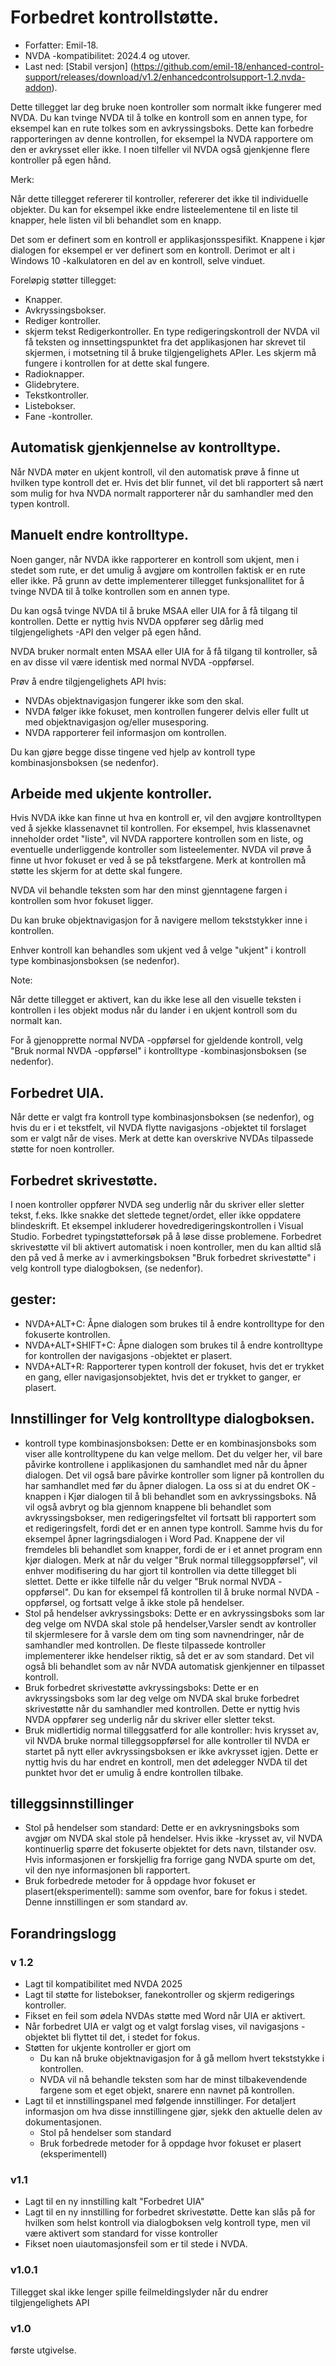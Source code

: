 # Forbedret kontrollstøtte.
* Forfatter: Emil-18.
* NVDA -kompatibilitet: 2024.4 og utover.
* Last ned: [Stabil versjon] (https://github.com/emil-18/enhanced-control-support/releases/download/v1.2/enhancedcontrolsupport-1.2.nvda-addon).

Dette tillegget lar deg bruke noen kontroller som normalt ikke fungerer med NVDA. Du kan tvinge NVDA til å tolke en kontroll som en annen type, for eksempel kan en rute tolkes som en avkryssingsboks. Dette kan forbedre rapporteringen av denne kontrollen, for eksempel la NVDA rapportere om den er avkrysset eller ikke. I noen tilfeller vil NVDA også gjenkjenne flere kontroller på egen hånd.

Merk:

Når dette tillegget refererer til kontroller, refererer det ikke til individuelle objekter. Du kan for eksempel ikke endre listeelementene til en liste til knapper, hele listen vil bli behandlet som en knapp.

Det som er definert som en kontroll er applikasjonsspesifikt. Knappene i kjør dialogen for eksempel er ver definert som en kontroll. Derimot er alt i Windows 10 -kalkulatoren en del av en kontroll, selve vinduet.

Foreløpig støtter tillegget:

* Knapper.
* Avkryssingsbokser.
* Rediger kontroller.
* skjerm tekst Redigerkontroller. En type redigeringskontroll der NVDA vil få teksten og innsettingspunktet fra det applikasjonen har skrevet til skjermen, i motsetning til å bruke tilgjengelighets APIer. Les skjerm må fungere i kontrollen for at dette skal fungere.
* Radioknapper.
* Glidebrytere.
* Tekstkontroller.
* Listebokser.
* Fane -kontroller.
## Automatisk gjenkjennelse av kontrolltype.

Når NVDA møter en ukjent kontroll, vil den automatisk prøve å finne ut hvilken type kontroll det er. Hvis det blir funnet, vil det bli rapportert så nært som mulig for hva NVDA normalt rapporterer når du samhandler med den typen kontroll.

## Manuelt endre kontrolltype.

Noen ganger, når NVDA ikke rapporterer en kontroll som ukjent, men i stedet som rute, er det umulig å avgjøre om kontrollen faktisk er en rute eller ikke. På grunn av dette implementerer tillegget funksjonallitet for å tvinge NVDA til å tolke kontrollen som en annen type.

Du kan også tvinge NVDA til å bruke MSAA eller UIA for å få tilgang til kontrollen. Dette er nyttig hvis NVDA oppfører seg dårlig med tilgjengelighets -API den velger på egen hånd.

NVDA bruker normalt enten MSAA eller UIA for å få tilgang til kontroller, så en av disse vil være identisk med normal NVDA -oppførsel.

Prøv å endre tilgjengelighets API hvis:

* NVDAs objektnavigasjon fungerer ikke som den skal.
* NVDA følger ikke fokuset, men kontrollen fungerer delvis eller fullt ut med objektnavigasjon og/eller musesporing.
* NVDA rapporterer feil informasjon om kontrollen.

Du kan gjøre begge disse tingene ved hjelp av kontroll type kombinasjonsboksen (se nedenfor).

## Arbeide med ukjente kontroller.

Hvis NVDA ikke kan finne ut hva en kontroll er, vil den avgjøre kontrolltypen ved å sjekke klassenavnet til kontrollen. For eksempel, hvis klassenavnet inneholder ordet "liste", vil NVDA rapportere kontrollen som en liste, og eventuelle underliggende kontroller som listeelementer. NVDA vil prøve å finne ut hvor fokuset er ved å se på tekstfargene. Merk at kontrollen må støtte les skjerm for at dette skal fungere.

NVDA vil behandle teksten som har den minst gjenntagene fargen i kontrollen som hvor fokuset ligger.

Du kan bruke objektnavigasjon for å navigere mellom tekststykker inne i kontrollen.

Enhver kontroll kan behandles som ukjent ved å velge "ukjent" i kontroll type kombinasjonsboksen (se nedenfor).



Note:

Når dette tillegget er aktivert, kan du ikke lese all den visuelle teksten i kontrollen i les objekt modus når du lander i en ukjent kontroll som du normalt kan.

For å gjenopprette normal NVDA -oppførsel for gjeldende kontroll, velg "Bruk normal NVDA -oppførsel" i kontrolltype -kombinasjonsboksen (se nedenfor).

## Forbedret UIA.

Når dette er valgt fra kontroll type kombinasjonsboksen (se nedenfor), og hvis du er i et tekstfelt, vil NVDA flytte navigasjons -objektet til forslaget som er valgt når de vises.
Merk at dette kan overskrive NVDAs tilpassede støtte for noen kontroller.

## Forbedret skrivestøtte.

I noen kontroller oppfører NVDA seg underlig når du skriver eller sletter tekst, f.eks. Ikke snakke det slettede tegnet/ordet, eller ikke oppdatere blindeskrift. Et eksempel inkluderer hovedredigeringskontrollen i Visual Studio. Forbedret typingstøtteforsøk på å løse disse problemene.
Forbedret skrivestøtte vil bli aktivert automatisk i noen kontroller, men du kan alltid slå den på ved å merke av i avmerkingsboksen "Bruk forbedret skrivestøtte" i velg kontroll type dialogboksen, (se nedenfor).

## gester:

* NVDA+ALT+C: Åpne dialogen som brukes til å endre kontrolltype for den fokuserte kontrollen.
* NVDA+ALT+SHIFT+C: Åpne dialogen som brukes til å endre kontrolltype for kontrollen der navigasjons -objektet er plasert.
* NVDA+ALT+R: Rapporterer typen kontroll der fokuset, hvis det er trykket en gang, eller navigasjonsobjektet, hvis det er trykket to ganger, er plasert.
## Innstillinger for Velg kontrolltype dialogboksen.

* kontroll type kombinasjonsboksen:
Dette er en kombinasjonsboks som viser alle kontrolltypene du kan velge mellom.
Det du velger her, vil bare påvirke kontrollene i applikasjonen du samhandlet med når du åpner dialogen.
Det vil også bare påvirke kontroller som ligner på kontrollen du har samhandlet med før du åpner dialogen.
La oss si at du endret OK -knappen i Kjør dialogen til å bli behandlet som en avkryssingsboks.
Nå vil også avbryt og bla gjennom knappene bli behandlet som avkryssingsbokser, men redigeringsfeltet vil fortsatt bli rapportert som et redigeringsfelt, fordi det er en annen type kontroll.
Samme hvis du for eksempel åpner lagringsdialogen i Word Pad. Knappene der vil fremdeles bli behandlet som knapper, fordi de er i et annet program enn kjør dialogen.
Merk at når du velger "Bruk normal tilleggsoppførsel", vil enhver modifisering du har gjort til kontrollen via dette tillegget bli slettet.
Dette er ikke tilfelle når du velger "Bruk normal NVDA -oppførsel". Du kan for eksempel få kontrollen til å bruke normal NVDA -oppførsel, og fortsatt velge å ikke stole på hendelser.
* Stol på hendelser avkryssingsboks:
Dette er en avkryssingsboks som lar deg velge om NVDA skal stole på hendelser,Varsler sendt av kontroller til skjermlesere for å varsle dem om ting som navnendringer, når de samhandler med kontrollen. De fleste tilpassede kontroller implementerer ikke hendelser riktig, så det er av som standard.
Det vil også bli behandlet som av når NVDA automatisk gjenkjenner en tilpasset kontroll.
* Bruk forbedret skrivestøtte avkryssingsboks:
Dette er en avkryssingsboks som lar deg velge om NVDA skal bruke forbedret skrivestøtte når du samhandler med kontrollen.
Dette er nyttig hvis NVDA oppfører seg underlig når du skriver eller sletter tekst.
* Bruk midlertidig normal tilleggsatferd for alle kontroller:
hvis krysset av, vil NVDA bruke normal tilleggsoppførsel for alle kontroller til NVDA er startet på nytt eller avkryssingsboksen er ikke avkrysset igjen. Dette er nyttig hvis du har endret en kontroll, men det ødelegger NVDA til det punktet hvor det er umulig å endre kontrollen tilbake.
## tilleggsinnstillinger

* Stol på hendelser som standard: Dette er en avkrysningsboks som avgjør om NVDA skal stole på hendelser. Hvis ikke -krysset av, vil NVDA kontinuerlig spørre det fokuserte objektet for dets navn, tilstander osv. Hvis informasjonen er forskjellig fra forrige gang NVDA spurte om det, vil den nye informasjonen bli rapportert.
* Bruk forbedrede metoder for å oppdage hvor fokuset er plasert(eksperimentell): samme som ovenfor, bare for fokus i stedet. Denne innstillingen er som standard av.
## Forandringslogg
### v 1.2
* Lagt til kompatibilitet med NVDA 2025
* Lagt til støtte for listebokser, fanekontroller og skjerm redigerings kontroller.
* Fikset en feil som ødela NVDAs støtte med Word når UIA er aktivert.
* Når forbedret UIA er valgt og et valgt forslag vises, vil navigasjons -objektet bli flyttet til det, i stedet for fokus.
* Støtten for ukjente kontroller er gjort om
    * Du kan nå bruke objektnavigasjon for å gå mellom hvert tekststykke i kontrollen.
    * NVDA vil nå behandle teksten som har de minst tilbakevendende fargene som et eget objekt, snarere enn navnet på kontrollen.
* Lagt til et innstillingspanel med følgende innstillinger. For detaljert informasjon om hva disse innstillingene gjør, sjekk den aktuelle delen av dokumentasjonen.
    * Stol på hendelser som standard
    * Bruk forbedrede metoder for å oppdage hvor fokuset er plasert (eksperimentell)

### v1.1

* Lagt til en ny innstilling kalt "Forbedret UIA"
* Lagt til en ny innstilling for forbedret skrivestøtte. Dette kan slås på for hvilken som helst kontroll via dialogboksen velg kontroll type, men vil være aktivert som standard for visse kontroller
* Fikset noen uiautomasjonsfeil som er til stede i NVDA.
### v1.0.1

Tillegget skal ikke lenger spille feilmeldingslyder når du endrer tilgjengelighets API
### v1.0
 første utgivelse.
